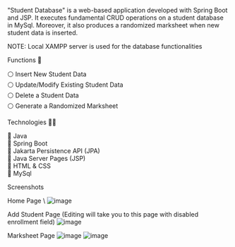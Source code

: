 "Student Database" is a web-based application developed with Spring Boot and JSP. It executes fundamental CRUD operations on a student database in MySql. Moreover, it also produces a randomized marksheet when new student data is inserted.

NOTE: Local XAMPP server is used for the database functionalities

Functions 🔧 

⚪ Insert New Student Data \
⚪ Update/Modify Existing Student Data \
⚪ Delete a Student Data \
⚪ Generate a Randomized Marksheet 

Technologies 🧑‍💻 

🔵 Java \
🔵 Spring Boot \
🔵 Jakarta Persistence API (JPA) \
🔵 Java Server Pages (JSP) \
🔵 HTML & CSS \
🔵 MySql


Screenshots

Home Page \ 
![image](https://github.com/ishit03/StudentDatabase/assets/131904920/aa5e821f-b16a-4bd3-b6f2-2e50d2b515cf)

Add Student Page (Editing will take you to this page with disabled enrollment field)
![image](https://github.com/ishit03/StudentDatabase/assets/131904920/6ae471c2-cae2-49c4-a955-83476d631f7c)

Marksheet Page
![image](https://github.com/ishit03/StudentDatabase/assets/131904920/54bd37fc-d5af-43e0-a4aa-49202556bb7c)
![image](https://github.com/ishit03/StudentDatabase/assets/131904920/291c5493-0dc5-4332-b2cf-f6135e0d5b89)



